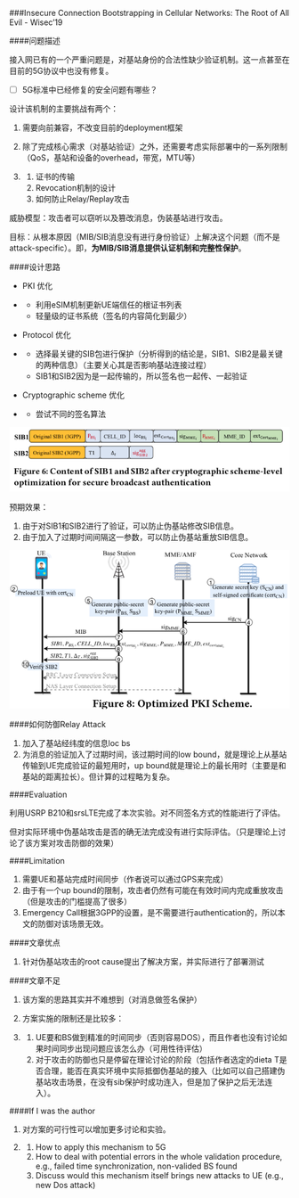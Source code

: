 ###Insecure Connection Bootstrapping in Cellular Networks: The Root of All Evil - Wisec’19

####问题描述

接入网已有的一个严重问题是，对基站身份的合法性缺少验证机制。这一点甚至在目前的5G协议中也没有修复。 

+ [ ] 5G标准中已经修复的安全问题有哪些？ 

设计该机制的主要挑战有两个： 

1. 需要向前兼容，不改变目前的deployment框架 

2. 除了完成核心需求（对基站验证）之外，还需要考虑实际部署中的一系列限制（QoS，基站和设备的overhead，带宽，MTU等）

3. 1. 证书的传输
   2. Revocation机制的设计 
   3. 如何防止Relay/Replay攻击

威胁模型：攻击者可以窃听以及篡改消息，伪装基站进行攻击。 

目标：从根本原因（MIB/SIB消息没有进行身份验证）上解决这个问题（而不是attack-specific）。即，**为MIB/SIB消息提供认证机制和完整性保护**。 

####设计思路

+ PKI 优化 

+ + 利用eSIM机制更新UE端信任的根证书列表 
  + 轻量级的证书系统（签名的内容简化到最少） 

+ Protocol 优化 

+ + 选择最关键的SIB包进行保护（分析得到的结论是，SIB1、SIB2是最关键的两种信息）（主要关心其是否影响基站连接过程） 
  + SIB1和SIB2因为是一起传输的，所以签名也一起传、一起验证

+ Cryptographic scheme 优化 

+ + 尝试不同的签名算法 

![p331.png](image/p331.png)

预期效果： 

1. 由于对SIB1和SIB2进行了验证，可以防止伪基站修改SIB信息。  
2. 由于加入了过期时间间隔这一参数，可以防止伪基站重放SIB信息。 
    

![p332.png](image/p332.png)

####如何防御Relay Attack 

1. 加入了基站经纬度的信息loc bs 
2. 为消息的验证加入了过期时间，该过期时间的low bound，就是理论上从基站传输到UE完成验证的最短用时，up bound就是理论上的最长用时（主要是和基站的距离拉长）。但计算的过程略为复杂。 
    

####Evaluation 

利用USRP B210和srsLTE完成了本次实验。对不同签名方式的性能进行了评估。 

但对实际环境中伪基站攻击是否的确无法完成没有进行实际评估。（只是理论上讨论了该方案对攻击防御的效果） 

####Limitation

1. 需要UE和基站完成时间同步（作者说可以通过GPS来完成） 
2. 由于有一个up bound的限制，攻击者仍然有可能在有效时间内完成重放攻击（但是攻击的门槛提高了很多） 
3. Emergency Call根据3GPP的设置，是不需要进行authentication的，所以本文的防御对该场景无效。 
    

####文章优点

1. 针对伪基站攻击的root cause提出了解决方案，并实际进行了部署测试  

####文章不足

1. 该方案的思路其实并不难想到（对消息做签名保护） 

2. 方案实施的限制还是比较多： 

3. 1. UE要和BS做到精准的时间同步（否则容易DOS），而且作者也没有讨论如果时间同步出现问题应该怎么办（可用性待评估） 
   2. 对于攻击的防御也只是停留在理论讨论的阶段（包括作者选定的dieta T是否合理，能否在真实环境中实际抵御伪基站的接入（比如可以自己搭建伪基站攻击场景，在没有sib保护时成功连入，但是加了保护之后无法连入）。 

####If I was the author

1. 对方案的可行性可以增加更多讨论和实验。 

2. 1. How to apply this mechanism to 5G 
   2. How to deal with potential errors in the whole validation procedure, e.g., failed time synchronization, non-valided BS found 
   3. Discuss would this mechanism itself brings new attacks to UE (e.g., new Dos attack) 
       
